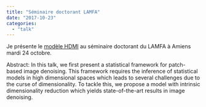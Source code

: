 ```yaml
---
title: "Séminaire doctorant LAMFA"
date: "2017-10-23"
categories: 
  - "talk"
---
```


Je présente le [modèle HDMI](https://hal.archives-ouvertes.fr/hal-01544249v2) au séminaire doctorant du LAMFA à Amiens mardi 24 octobre.

Abstract: In this talk, we first present a statistical framework for patch-based image denoising. This framework requires the inference of statistical models in high dimensional spaces which leads to several challenges due to the curse of dimensionality. To tackle this, we propose a model with intrinsic dimensionality reduction which yields state-of-the-art results in image denoising.
